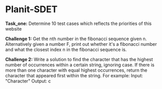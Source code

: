 # Planit-SDET

**Task_one:** Determine 10 test cases which reflects the priorities of this website

**Challenge 1:** Get the nth number in the fibonacci sequence given n. Alternatively given a number F, print out whether it's a fibonacci number and what the closest     index n in the fibonacci sequence is.

**Challenge 2:** Write a solution to find the character that has the highest number of occurrences within a certain string, ignoring case. If there is more than one character with equal highest occurrences, return the character that appeared first within the string.
For example:
Input: "Character"
Output: c
